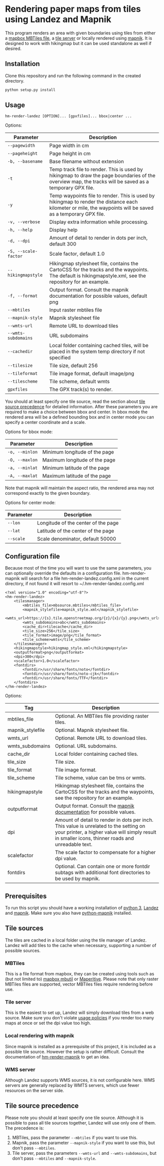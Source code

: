 # Rendering paper maps from tiles using Landez and Mapnik

This program renders an area with given boundaries using tiles from either a [mapbox MBTiles file](https://wiki.openstreetmap.org/wiki/MBTiles), a [tile server](https://wiki.openstreetmap.org/wiki/Tile_servers) or locally rendered using [mapnik](http://mapnik.org/). It is designed to work with hikingmap but it can be used standalone as well if desired.

## Installation
Clone this repository and run the following command in the created directory.
```bash
python setup.py install
```

## Usage

`hm-render-landez [OPTION]... [gpxfiles]... bbox|center ...`

Options:

| Parameter | Description
| --------- | -----------
| `--pagewidth` | Page width in cm
| `--pageheight` | Page height in cm
| `-b, --basename` | Base filename without extension
| `-t` | Temp track file to render. This is used by hikingmap to draw the page boundaries of the overview map, the tracks will be saved as a temporary GPX file.
| `-y` | Temp waypoints file to render. This is used by hikingmap to render the distance each kilometer or mile, the waypoints will be saved as a temporary GPX file.
| `-v, --verbose` | Display extra information while processing.
| `-h, --help` | Display help
| `-d, --dpi` | Amount of detail to render in dots per inch, default 300
| `-S, --scale-factor` | Scale factor, default 1.0
| `--hikingmapstyle` | Hikingmap stylesheet file, contains the CartoCSS for the tracks and the waypoints. The default is hikingmapstyle.xml, see the repository for an example.
| `-f, --format` | Output format. Consult the mapnik documentation for possible values, default png
| `--mbtiles` | Input raster mbtiles file
| `--mapnik-style` | Mapnik stylesheet file
| `--wmts-url` | Remote URL to download tiles
| `--wmts-subdomains` | URL subdomains
| `--cachedir` | Local folder containing cached tiles, will be placed in the system temp directory if not specified
| `--tilesize` | Tile size, default 256
| `--tileformat` | Tile image format, default image/png
| `--tilescheme` | Tile scheme, default wmts
| `gpxfiles` | The GPX track(s) to render.

You should at least specify one tile source, read the section about [tile source precedence](#tile-source-precedence) for detailed information.
After these parameters you are required to make a choice between bbox and center. In bbox mode the rendered area will be a defined bounding box and in center mode you can specify a center coordinate and a scale.

Options for bbox mode:

| Parameter | Description
| --------- | -----------
| `-o, --minlon` | Minimum longitude of the page
| `-O, --maxlon` | Maximum longitude of the page
| `-a, --minlat` | Minimum latitude of the page
| `-A, --maxlat` | Maximum latitude of the page

Note that mapnik will maintain the aspect ratio, the rendered area may not correspond exactly to the given boundary.

Options for center mode:

| Parameter | Description
| --------- | -----------
| `--lon` | Longitude of the center of the page
| `--lat` | Latitude of the center of the page
| `--scale` | Scale denominator, default 50000

## Configuration file

Because most of the time you will want to use the same parameters, you can optionally override the defaults in a configuration file. hm-render-mapnik will search for a file hm-render-landez.config.xml in the current directory, if not found it will resort to ~/.hm-render-landez.config.xml

```
<?xml version="1.0" encoding="utf-8"?>
<hm-render-landez>
    <tilesmanager>
        <mbtiles_file>mbsource.mbtiles</mbtiles_file>
        <mapnik_stylefile>mapnik_style.xml</mapnik_stylefile>
        <wmts_url>https://{s}.tile.openstreetmap.org/{z}/{x}/{y}.png</wmts_url>
        <wmts_subdomains>abc</wmts_subdomains>
        <cache_dir>tilecache</cache_dir>
        <tile_size>256</tile_size>
        <tile_format>image/png</tile_format>
        <tile_scheme>wmts</tile_scheme>
    </tilesmanager>
    <hikingmapstyle>hikingmap_style.xml</hikingmapstyle>
    <outputformat>png</outputformat>
    <dpi>300</dpi>
    <scalefactor>1.0</scalefactor>
    <fontdirs>
        <fontdir>/usr/share/fonts/noto</fontdir>
        <fontdir>/usr/share/fonts/noto-cjk</fontdir>
        <fontdir>/usr/share/fonts/TTF</fontdir>
    </fontdirs>
</hm-render-landez>
```

Options:

| Tag | Description
| --- | -----------
| mbtiles_file | Optional. An MBTiles file providing raster tiles.
| mapnik_stylefile | Optional. Mapnik stylesheet file.
| wmts_url | Optional. Remote URL to download tiles.
| wmts_subdomains | Optional. URL subdomains.
| cache_dir | Local folder containing cached tiles.
| tile_size | Tile size.
| tile_format | Tile image format.
| tile_scheme | Tile scheme, value can be tms or wmts.
| hikingmapstyle | Hikingmap stylesheet file, contains the CartoCSS for the tracks and the waypoints, see the repository for an example.
| outputformat | Output format. Consult the [mapnik documentation](http://mapnik.org/docs/v2.2.0/api/python/mapnik._mapnik-module.html#render_to_file) for possible values.
| dpi | Amount of detail to render in dots per inch. This value is unrelated to the setting on your printer, a higher value will simply result in smaller icons, thinner roads and unreadable text.
| scalefactor | The scale factor to compensate for a higher dpi value.
| fontdirs | Optional. Can contain one or more fontdir subtags with additional font directories to be used by mapnik.

## Prerequisites

To run this script you should have a working installation of [python 3](https://www.python.org/), [Landez](https://github.com/makinacorpus/landez) and [mapnik](http://mapnik.org/). Make sure you also have [python-mapnik](https://github.com/mapnik/python-mapnik/) installed.

## Tile sources

The tiles are cached in a local folder using the tile manager of Landez. Landez will add tiles to the cache when necessary, supporting a number of possible sources.

### MBTiles

This is a file format from mapbox, they can be created using tools such as (but not limited to) [mapbox mbutil](https://github.com/mapbox/mbutil) or [Maperitive](http://maperitive.net/). Please note that only raster MBTiles files are supported, vector MBTiles files require rendering before use.

### Tile server

This is the easiest to set up, Landez will simply download tiles from a web source. Make sure you don't violate [usage policies](https://operations.osmfoundation.org/policies/tiles/) if you render too many maps at once or set the dpi value too high.

### Local rendering with mapnik

Since mapnik is installed as a prerequisite of this project, it is included as a possible tile source. However the setup is rather difficult. Consult the documentation of [hm-render-mapnik](https://github.com/roelderickx/hm-render-mapnik/) to get an idea.

### WMS server

Although Landez supports WMS sources, it is not configurable here. WMS servers are generally replaced by WMTS servers, which use fewer resources on the server side.

## Tile source precedence

Please note you should at least specify one tile source. Although it is possible to pass all tile sources together, Landez will use only one of them. The precedence is:
1. MBTiles, pass the parameter `--mbtiles` if you want to use this.
2. Mapnik, pass the parameter `--mapnik-style` if you want to use this, but don't pass `--mbtiles`.
3. Tile server, pass the parameters `--wmts-url` and `--wmts-subdomains`, but don't pass `--mbtiles` and `--mapnik-style`.


